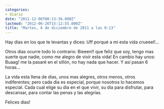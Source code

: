 ```yaml
---
categories:
- diario
date: "2011-12-06T00:13:36.000Z"
lastmod: "2012-06-26T15:12:55.000Z"
title: "Martes, 6 de diciembre de 2011 a las 0:13"
---
```


Hay dias en los que te levantas y dices: Uff porqué a mi esta vida crueeel!...

Otros dias ocurre todo lo contrario: Bieeen!! que feliz que soy, tengo mas suerte que nadie, como me alegro de vivir esta vida!
En cambio hay unos: Buaag! me la pasaré en el sillón, no hay nada que hacer. Y así­ pasan 6 horas...

La vida esta llena de dias, unos mas alegres, otros menos, otros indiferentes; pero cada dia es especial, porque nosotros lo hacemos especial. Cada cual elige su dia en el que vivir, su dia para disfrutar, para descansar, para contar las penas y las alegrí­as.

Felices dias!